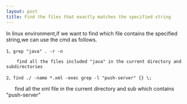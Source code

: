 ```yaml
---
layout: post
title: Find the files that exactly matches the specified string
---
```


In linux environment,if we want to find which file contains the specified string,we can use the cmd as follows.



    1、grep "java" . -r -n
    
        find all the files included "java" in the current directory and subdirectories

    2、find ./ -name *.xml -exec grep -l "push-server" {} \;
    
        find all the xml file in the current directory and sub which contains "push-server"
